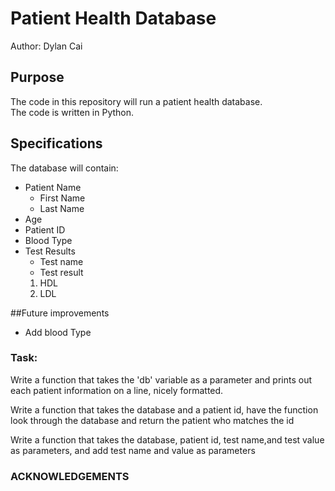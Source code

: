 # Patient Health Database

Author: Dylan Cai

## Purpose
The code in this repository will run a patient health database.  
The code is written in Python.

## Specifications
The database will contain:
* Patient Name
	* First Name
	* Last Name
* Age
* Patient ID
* Blood Type
* Test Results
    * Test name
    * Test result
	1. HDL
	1. LDL
	
##Future improvements
* Add blood Type

### Task: 
Write a function that takes the 'db' 
variable as a parameter and prints out 
each patient information on a line, nicely formatted.

Write a function that takes the database and a patient id, 
have the function look through the database and return the 
patient who matches the id

Write a function that takes the database, 
patient id, test name,and test value as parameters, 
and add test name and value as parameters

### ACKNOWLEDGEMENTS
